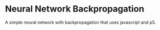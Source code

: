 # Neural Network Backpropagation

A simple neural network with backpropagation that uses javascript and p5.
